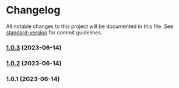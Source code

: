 # Changelog

All notable changes to this project will be documented in this file. See [standard-version](https://github.com/conventional-changelog/standard-version) for commit guidelines.

### [1.0.3](https://github.com/arunodhayamsam/pr-test/compare/v1.0.2...v1.0.3) (2023-06-14)

### [1.0.2](https://github.com/arunodhayamsam/pr-test/compare/v1.0.1...v1.0.2) (2023-06-14)

### 1.0.1 (2023-06-14)
